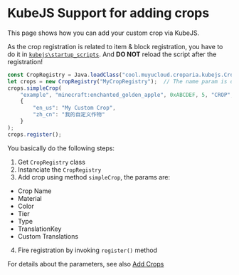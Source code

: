 # KubeJS Support for adding crops

This page shows how you can add your custom crop via KubeJS.

As the crop registration is related to item & block registration, you have to do it in [`kubejs\startup_scripts`](https://kubejs.com/wiki/folder-structure/startup-scripts). And **DO NOT** reload the script after the registration!

```js
const CropRegistry = Java.loadClass("cool.muyucloud.croparia.kubejs.CropRegistry");
let crops = new CropRegistry("MyCropRegistry");  // The name param is optional
crops.simpleCrop(
    "example", "minecraft:enchanted_golden_apple", 0xABCDEF, 5, "CROP", "item.minecraft.enchanted_golden_apple",
    {
        "en_us": "My Custom Crop",
        "zh_cn": "我的自定义作物"
    }
);
crops.register();
```

You basically do the following steps:
1. Get `CropRegistry` class
2. Instanciate the `CropRegistry`
3. Add crop using method `simpleCrop`, the params are:
- Crop Name
- Material
- Color
- Tier
- Type
- TranslationKey
- Custom Translations
4. Fire registration by invoking `register()` method

For details about the parameters, see also [Add Crops](../Add%20Crops.md)